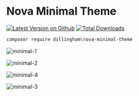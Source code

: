 # Nova Minimal Theme

[![Latest Version on Github](https://img.shields.io/github/release/dillingham/nova-minimal-theme.svg?style=flat-square)](https://packagist.org/packages/dillingham/nova-minimal-theme)
[![Total Downloads](https://img.shields.io/packagist/dt/dillingham/nova-minimal-theme.svg?style=flat-square)](https://packagist.org/packages/dillingham/nova-minimal-theme)
```bash
composer require dillingham\nova-minimal-theme
```

![minimal-1](https://user-images.githubusercontent.com/29180903/56855425-d2e50e80-6914-11e9-9e6f-c7ef0b981e2c.png)

![minimal-2](https://user-images.githubusercontent.com/29180903/56855457-72a29c80-6915-11e9-8d25-f01d8e892c95.png)

![minimal-4](https://user-images.githubusercontent.com/29180903/56855460-77ffe700-6915-11e9-87ed-b64625787a67.png)

![minimal-3](https://user-images.githubusercontent.com/29180903/56855493-e2b12280-6915-11e9-86d1-38e1c0f709d0.png)
